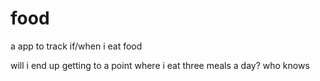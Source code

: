 # food

a app to track if/when i eat food 

will i end up getting to a point where i eat three meals a day? who knows
